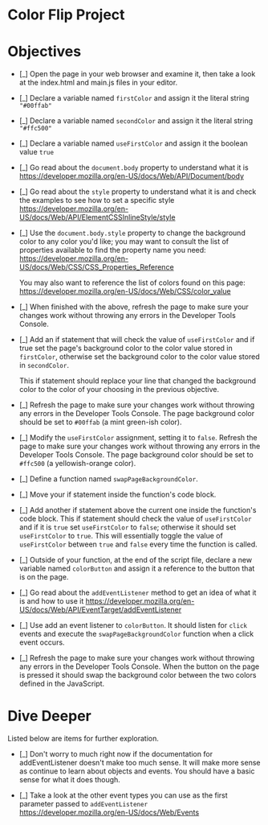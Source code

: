 # Color Flip Project

# Objectives

- [_] Open the page in your web browser and examine it, then take a look at the index.html and main.js files in your editor.

- [_] Declare a variable named `firstColor` and assign it the literal string `"#00ffab"`

- [_] Declare a variable named `secondColor` and assign it the literal string `"#ffc500"`

- [_] Declare a variable named `useFirstColor` and assign it the boolean value `true`

- [_] Go read about the `document.body` property to understand what it is
  https://developer.mozilla.org/en-US/docs/Web/API/Document/body

- [_] Go read about the `style` property to understand what it is and check the examples to see how to set a specific style
  https://developer.mozilla.org/en-US/docs/Web/API/ElementCSSInlineStyle/style

- [_] Use the `document.body.style` property to change the background color to any color you'd like; you may want to consult the list of properties available to find the property name you need:  
  https://developer.mozilla.org/en-US/docs/Web/CSS/CSS_Properties_Reference

  You may also want to reference the list of colors found on this page:
  https://developer.mozilla.org/en-US/docs/Web/CSS/color_value

- [_] When finished with the above, refresh the page to make sure your changes work without throwing any errors in the Developer Tools Console.

- [_] Add an if statement that will check the value of `useFirstColor` and if true set the page's background color to the color value stored in `firstColor`, otherwise set the background color to the color value stored in `secondColor`.

  This if statement should replace your line that changed the background color to the color of your choosing in the previous objective.

- [_] Refresh the page to make sure your changes work without throwing any errors in the Developer Tools Console. The page background color should be set to `#00ffab` (a mint green-ish color).

- [_] Modify the `useFirstColor` assignment, setting it to `false`. Refresh the page to make sure your changes work without throwing any errors in the Developer Tools Console. The page background color should be set to `#ffc500` (a yellowish-orange color).

- [_] Define a function named `swapPageBackgroundColor`.

- [_] Move your if statement inside the function's code block.

- [_] Add another if statement above the current one inside the function's code block. This if statement should check the value of `useFirstColor` and if it is `true` set `useFirstColor` to `false`; otherwise it should set `useFirstColor` to `true`. This will essentially toggle the value of `useFirstColor` between `true` and `false` every time the function is called.

- [_] Outside of your function, at the end of the script file, declare a new variable named `colorButton` and assign it a reference to the button that is on the page.

- [_] Go read about the `addEventListener` method to get an idea of what it is and how to use it
  https://developer.mozilla.org/en-US/docs/Web/API/EventTarget/addEventListener

- [_] Use add an event listener to `colorButton`. It should listen for `click` events and execute the `swapPageBackgroundColor` function when a click event occurs.

- [_] Refresh the page to make sure your changes work without throwing any errors in the Developer Tools Console. When the button on the page is pressed it should swap the background color between the two colors defined in the JavaScript.

# Dive Deeper

Listed below are items for further exploration.

- [_] Don't worry to much right now if the documentation for addEventListener doesn't make too much sense. It will make more sense as continue to learn about objects and events. You should have a basic sense for what it does though.

- [_] Take a look at the other event types you can use as the first parameter passed to `addEventListener`  
  https://developer.mozilla.org/en-US/docs/Web/Events
